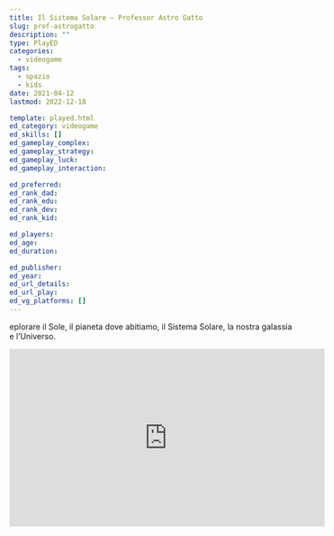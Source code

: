 ```yaml
---
title: Il Sistema Solare – Professor Astro Gatto
slug: prof-astrogatto
description: ""
type: PlayED
categories:
  - videogame
tags:
  - spazio
  - kids
date: 2021-04-12
lastmod: 2022-12-18

template: played.html
ed_category: videogame
ed_skills: []
ed_gameplay_complex: 
ed_gameplay_strategy: 
ed_gameplay_luck: 
ed_gameplay_interaction: 

ed_preferred: 
ed_rank_dad: 
ed_rank_edu: 
ed_rank_dev: 
ed_rank_kid: 

ed_players: 
ed_age: 
ed_duration: 

ed_publisher: 
ed_year: 
ed_url_details: 
ed_url_play: 
ed_vg_platforms: []
---
```


eplorare il Sole, il pianeta dove abitiamo, il Sistema Solare, la nostra galassia e l’Universo.

<iframe width="560" height="315" src="https://www.youtube.com/embed/LTZVGtx9-tc" title="YouTube video player" frameborder="0" allow="accelerometer; autoplay; clipboard-write; encrypted-media; gyroscope; picture-in-picture" allowfullscreen></iframe>
